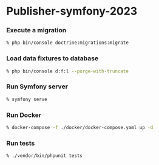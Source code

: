 # Publisher-symfony-2023

### Execute a migration
```bash
% php bin/console doctrine:migrations:migrate
```

### Load data fixtures to database
```bash
% php bin/console d:f:l --purge-with-truncate
```

### Run Symfony server
```bash
% symfony serve
```

### Run Docker
```bash
% docker-compose -f ./docker/docker-compose.yaml up -d
```

### Run tests
```bash
% ./vendor/bin/phpunit tests
```

